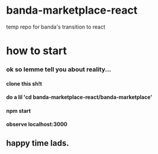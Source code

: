 # banda-marketplace-react
temp repo for banda's transition to react

# how to start
### ok so lemme tell you about reality...
#### clone this sh!t
#### do a lil 'cd banda-marketplace-react/banda-marketplace'
#### npm start
#### observe localhost:3000
## happy time lads.
